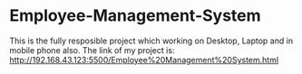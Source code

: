 # Employee-Management-System
This is the fully resposible project which working on Desktop, Laptop and in mobile phone also.
The link of my project is:
http://192.168.43.123:5500/Employee%20Management%20System.html
